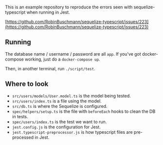 This is an example repository to reproduce the errors seen with sequelize-typescript when running in Jest.

[https://github.com/RobinBuschmann/sequelize-typescript/issues/223](https://github.com/RobinBuschmann/sequelize-typescript/issues/223)

## Running

The database name / username / password are all `app`. If you've got docker-compose working, just do a `docker-compose up`.

Then, in another terminal, run `./script/test`.
## Where to look

- `src/users/models/User.model.ts` is the model being tested.
- `src/users/index.ts` is a file using the model.
- `src/db.ts` is where the Sequelize is configured.
- `spec/helpers/setup.ts` is the file with `beforeEach` hooks to clean the DB in tests.
- `spec/users/index.ts` is the test we want to run.
- `jest.config.js` is the configuration for Jest.
- `jest.typescript-preprocessor.js` is how typescript files are pre-processed in Jest.
